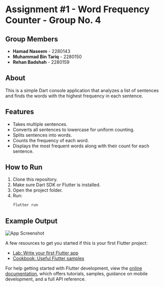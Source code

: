 # Assignment #1 - Word Frequency Counter - Group No. 4

## Group Members
- **Hamad Naseem** - 2280143  
- **Muhammad Bin Tariq** - 2280150
- **Rehan Badshah** - 2280159

## About
This is a simple Dart console application that analyzes a list of sentences and finds the words with the highest frequency in each sentence.

## Features
- Takes multiple sentences.
- Converts all sentences to lowercase for uniform counting.
- Splits sentences into words.
- Counts the frequency of each word.
- Displays the most frequent words along with their count for each sentence.

## How to Run
1. Clone this repository.
2. Make sure Dart SDK or Flutter is installed.
3. Open the project folder.
4. Run:
   ```bash
   flutter run

## Example Output
![App Screenshot](assets/Screenshot.png)

A few resources to get you started if this is your first Flutter project:

- [Lab: Write your first Flutter app](https://docs.flutter.dev/get-started/codelab)
- [Cookbook: Useful Flutter samples](https://docs.flutter.dev/cookbook)

For help getting started with Flutter development, view the
[online documentation](https://docs.flutter.dev/), which offers tutorials,
samples, guidance on mobile development, and a full API reference.
